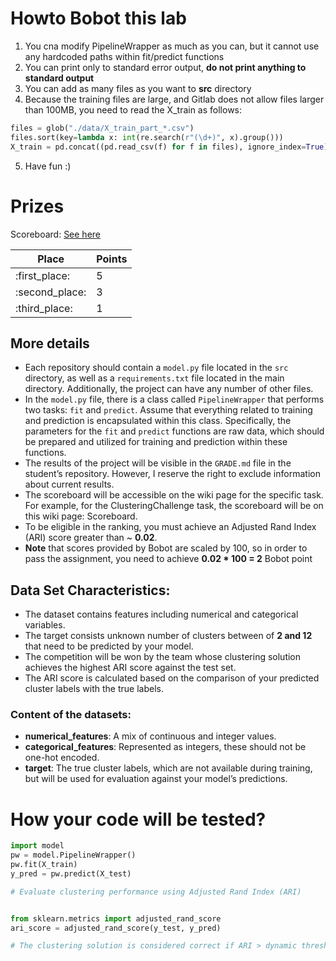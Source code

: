 # Howto Bobot this lab

1. You cna modify PipelineWrapper as much as you can, but it cannot use any hardcoded paths within fit/predict functions
2. You can print only to standard error output, **do not print anything to standard output**
3. You can add as many files as you want to **src** directory 
4. Because the training files are large, and Gitlab does not allow files larger than 100MB, you need to read the X_train as follows:
``` python
files = glob("./data/X_train_part_*.csv")
files.sort(key=lambda x: int(re.search(r"(\d+)", x).group()))
X_train = pd.concat((pd.read_csv(f) for f in files), ignore_index=True)
```
5. Have fun :)

# Prizes
Scoreboard: [See here](https://gitlab.com/uj-courses/2024-2025/wpdm/clusteringchallenge/-/wikis/Scoreboard)

| Place | Points |
| ------ | ------ |
| :first_place:  |    5     |
| :second_place: |    3     |
| :third_place:  |    1     |

## More details
- Each repository should contain a `model.py` file located in the `src` directory, as well as a `requirements.txt` file located in the main directory. Additionally, the project can have any number of other files.
- In the `model.py` file, there is a class called `PipelineWrapper` that performs two tasks: `fit` and `predict`. Assume that everything related to training and prediction is encapsulated within this class. Specifically, the parameters for the `fit` and `predict` functions are raw data, which should be prepared and utilized for training and prediction within these functions.
- The results of the project will be visible in the `GRADE.md` file in the student’s repository. However, I reserve the right to exclude information about current results.
- The scoreboard will be accessible on the wiki page for the specific task. For example, for the ClusteringChallenge task, the scoreboard will be on this wiki page: Scoreboard.
- To be eligible in the ranking, you must achieve an Adjusted Rand Index (ARI) score greater than ~ **0.02**. 
- **Note** that scores provided by Bobot are scaled by 100, so in order to pass the assignment, you need to achieve **0.02 * 100 = 2** Bobot point 

## Data Set Characteristics:
- The dataset contains features including numerical and categorical variables.
- The target consists unknown number of clusters between of **2 and 12** that need to be predicted by your model.
- The competition will be won by the team whose clustering solution achieves the highest ARI score against the test set.
- The ARI score is calculated based on the comparison of your predicted cluster labels with the true labels.

### Content of the datasets:
  - **numerical_features**: A mix of continuous and integer values.
  - **categorical_features**: Represented as integers, these should not be one-hot encoded.
  - **target**: The true cluster labels, which are not available during training, but will be used for evaluation against your model’s predictions.

# How your code will be tested?

```python
import model
pw = model.PipelineWrapper()
pw.fit(X_train)
y_pred = pw.predict(X_test)

# Evaluate clustering performance using Adjusted Rand Index (ARI)


from sklearn.metrics import adjusted_rand_score
ari_score = adjusted_rand_score(y_test, y_pred)

# The clustering solution is considered correct if ARI > dynamic threshold set by dummy model.
```